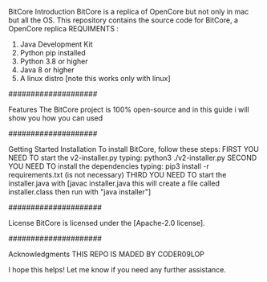 BitCore
Introduction
BitCore is a replica of OpenCore but not only in mac but all the OS. This repository contains the source code for BitCore, a OpenCore replica
REQUIMENTS :
1. Java Development Kit
2. Python pip installed
3. Python 3.8 or higher
4. Java 8 or higher
5. A linux distro [note this works only with linux]


####################


Features
The BitCore project is 100% open-source and in this guide i will show you how you can used



####################


Getting Started
Installation
To install BitCore, follow these steps:
FIRST YOU NEED TO start the v2-installer.py typing: python3 ./v2-installer.py
SECOND YOU NEED TO install the dependencies typing: pip3 install -r requirements.txt (is not necessary)
THIRD YOU NEED TO start the installer.java with [javac installer.java this will create a file called installer.class then run with "java installer"]


#####################


License
BitCore is licensed under the [Apache-2.0 license].


#####################


Acknowledgments
THIS REPO IS MADED BY CODER09LOP

I hope this helps! Let me know if you need any further assistance.
